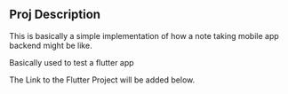 ## Proj Description

This is basically a simple implementation of how a note taking mobile app backend might be like.

Basically used to test a flutter app

The Link to the Flutter Project will be added below.
